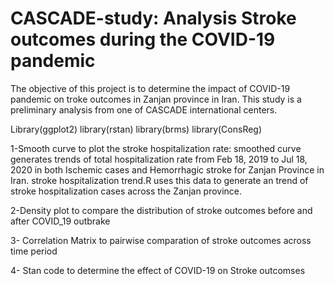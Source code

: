# CASCADE-study: Analysis Stroke outcomes during the COVID-19 pandemic
The objective of this project is to determine the impact of COVID-19 pandemic on troke outcomes in Zanjan province in Iran. This study is a preliminary analysis from one of CASCADE international centers.

Library(ggplot2)
library(rstan)
library(brms)
library(ConsReg)


1-Smooth curve to plot the stroke hospitalization rate: smoothed curve generates trends of total hospitalization rate from Feb 18, 2019 to Jul 18, 2020 in both Ischemic cases and Hemorrhagic stroke for Zanjan Province in Iran. stroke hospitalization trend.R uses this data to generate an trend of stroke hospitalization cases across the Zanjan province.

2-Density plot to compare the distribution of stroke outcomes before and after COVID_19 outbrake 

3- Correlation Matrix to pairwise comparation of stroke outcomes across time period

4- Stan code to determine the effect of COVID-19 on Stroke outcomses
